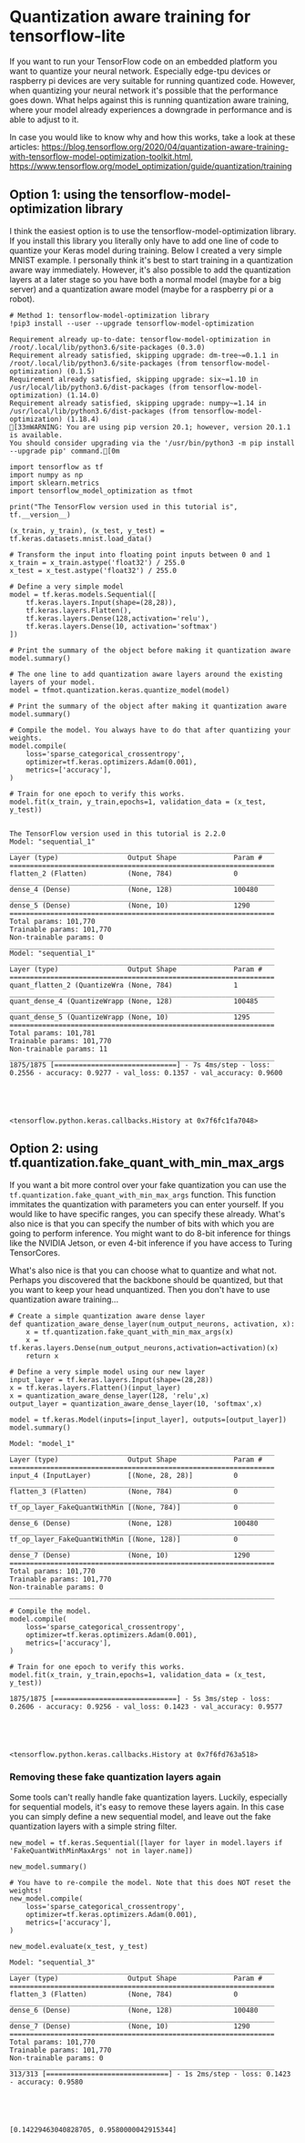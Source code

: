 # Quantization aware training for tensorflow-lite
If you want to run your TensorFlow code on an embedded platform you want to quantize your neural network. Especially edge-tpu devices or raspberry pi devices are very suitable for running quantized code. However, when quantizing your neural network it's possible that the performance goes down. What helps against this is running quantization aware training, where your model already experiences a downgrade in performance and is able to adjust to it. 

In case you would like to know why and how this works, take a look at these articles: https://blog.tensorflow.org/2020/04/quantization-aware-training-with-tensorflow-model-optimization-toolkit.html, https://www.tensorflow.org/model_optimization/guide/quantization/training

## Option 1: using the tensorflow-model-optimization library
I think the easiest option is to use the tensorflow-model-optimization library. If you install this library you literally only have to add one line of code to quantize your Keras model during training. Below I created a very simple MNIST example. I personally think it's best to start training in a quantization aware way immediately. However, it's also possible to add the quantization layers at a later stage so you have both a normal model (maybe for a big server) and a quantization aware model (maybe for a raspberry pi or a robot). 


```
# Method 1: tensorflow-model-optimization library
!pip3 install --user --upgrade tensorflow-model-optimization

```

    Requirement already up-to-date: tensorflow-model-optimization in /root/.local/lib/python3.6/site-packages (0.3.0)
    Requirement already satisfied, skipping upgrade: dm-tree~=0.1.1 in /root/.local/lib/python3.6/site-packages (from tensorflow-model-optimization) (0.1.5)
    Requirement already satisfied, skipping upgrade: six~=1.10 in /usr/local/lib/python3.6/dist-packages (from tensorflow-model-optimization) (1.14.0)
    Requirement already satisfied, skipping upgrade: numpy~=1.14 in /usr/local/lib/python3.6/dist-packages (from tensorflow-model-optimization) (1.18.4)
    [33mWARNING: You are using pip version 20.1; however, version 20.1.1 is available.
    You should consider upgrading via the '/usr/bin/python3 -m pip install --upgrade pip' command.[0m



```
import tensorflow as tf
import numpy as np
import sklearn.metrics
import tensorflow_model_optimization as tfmot

print("The TensorFlow version used in this tutorial is", tf.__version__)

(x_train, y_train), (x_test, y_test) = tf.keras.datasets.mnist.load_data()

# Transform the input into floating point inputs between 0 and 1
x_train = x_train.astype('float32') / 255.0
x_test = x_test.astype('float32') / 255.0

# Define a very simple model
model = tf.keras.models.Sequential([
    tf.keras.layers.Input(shape=(28,28)),
    tf.keras.layers.Flatten(),
    tf.keras.layers.Dense(128,activation='relu'),
    tf.keras.layers.Dense(10, activation='softmax')
])

# Print the summary of the object before making it quantization aware
model.summary()

# The one line to add quantization aware layers around the existing layers of your model. 
model = tfmot.quantization.keras.quantize_model(model)

# Print the summary of the object after making it quantization aware
model.summary()

# Compile the model. You always have to do that after quantizing your weights. 
model.compile(
    loss='sparse_categorical_crossentropy',
    optimizer=tf.keras.optimizers.Adam(0.001),
    metrics=['accuracy'],
)

# Train for one epoch to verify this works. 
model.fit(x_train, y_train,epochs=1, validation_data = (x_test, y_test))


```

    The TensorFlow version used in this tutorial is 2.2.0
    Model: "sequential_1"
    _________________________________________________________________
    Layer (type)                 Output Shape              Param #   
    =================================================================
    flatten_2 (Flatten)          (None, 784)               0         
    _________________________________________________________________
    dense_4 (Dense)              (None, 128)               100480    
    _________________________________________________________________
    dense_5 (Dense)              (None, 10)                1290      
    =================================================================
    Total params: 101,770
    Trainable params: 101,770
    Non-trainable params: 0
    _________________________________________________________________
    Model: "sequential_1"
    _________________________________________________________________
    Layer (type)                 Output Shape              Param #   
    =================================================================
    quant_flatten_2 (QuantizeWra (None, 784)               1         
    _________________________________________________________________
    quant_dense_4 (QuantizeWrapp (None, 128)               100485    
    _________________________________________________________________
    quant_dense_5 (QuantizeWrapp (None, 10)                1295      
    =================================================================
    Total params: 101,781
    Trainable params: 101,770
    Non-trainable params: 11
    _________________________________________________________________
    1875/1875 [==============================] - 7s 4ms/step - loss: 0.2556 - accuracy: 0.9277 - val_loss: 0.1357 - val_accuracy: 0.9600





    <tensorflow.python.keras.callbacks.History at 0x7f6fc1fa7048>



## Option 2: using tf.quantization.fake_quant_with_min_max_args

If you want a bit more control over your fake quantization you can use the `tf.quantization.fake_quant_with_min_max_args` function. This function immitates the quantization with parameters you can enter yourself. If you would like to have specific ranges, you can specify these already. What's also nice is that you can specify the number of bits with which you are going to perform inference. You might want to do 8-bit inference for things like the NVIDIA Jetson, or even 4-bit inference if you have access to Turing TensorCores. 

What's also nice is that you can choose what to quantize and what not. Perhaps you discovered that the backbone should be quantized, but that you want to keep your head unquantized. Then you don't have to use quantization aware training... 



```
# Create a simple quantization aware dense layer
def quantization_aware_dense_layer(num_output_neurons, activation, x):
    x = tf.quantization.fake_quant_with_min_max_args(x)
    x = tf.keras.layers.Dense(num_output_neurons,activation=activation)(x)
    return x

# Define a very simple model using our new layer
input_layer = tf.keras.layers.Input(shape=(28,28))
x = tf.keras.layers.Flatten()(input_layer)
x = quantization_aware_dense_layer(128, 'relu',x)
output_layer = quantization_aware_dense_layer(10, 'softmax',x)

model = tf.keras.Model(inputs=[input_layer], outputs=[output_layer])
model.summary()

```

    Model: "model_1"
    _________________________________________________________________
    Layer (type)                 Output Shape              Param #   
    =================================================================
    input_4 (InputLayer)         [(None, 28, 28)]          0         
    _________________________________________________________________
    flatten_3 (Flatten)          (None, 784)               0         
    _________________________________________________________________
    tf_op_layer_FakeQuantWithMin [(None, 784)]             0         
    _________________________________________________________________
    dense_6 (Dense)              (None, 128)               100480    
    _________________________________________________________________
    tf_op_layer_FakeQuantWithMin [(None, 128)]             0         
    _________________________________________________________________
    dense_7 (Dense)              (None, 10)                1290      
    =================================================================
    Total params: 101,770
    Trainable params: 101,770
    Non-trainable params: 0
    _________________________________________________________________



```
# Compile the model. 
model.compile(
    loss='sparse_categorical_crossentropy',
    optimizer=tf.keras.optimizers.Adam(0.001),
    metrics=['accuracy'],
)

# Train for one epoch to verify this works. 
model.fit(x_train, y_train,epochs=1, validation_data = (x_test, y_test))

```

    1875/1875 [==============================] - 5s 3ms/step - loss: 0.2606 - accuracy: 0.9256 - val_loss: 0.1423 - val_accuracy: 0.9577





    <tensorflow.python.keras.callbacks.History at 0x7f6fd763a518>



### Removing these fake quantization layers again

Some tools can't really handle fake quantization layers. Luckily, especially for sequential models, it's easy to remove these layers again. In this case you can simply define a new sequential model, and leave out the fake quantization layers with a simple string filter. 


```
new_model = tf.keras.Sequential([layer for layer in model.layers if 'FakeQuantWithMinMaxArgs' not in layer.name])

new_model.summary()

# You have to re-compile the model. Note that this does NOT reset the weights!
new_model.compile(
    loss='sparse_categorical_crossentropy',
    optimizer=tf.keras.optimizers.Adam(0.001),
    metrics=['accuracy'],
)

new_model.evaluate(x_test, y_test)
```

    Model: "sequential_3"
    _________________________________________________________________
    Layer (type)                 Output Shape              Param #   
    =================================================================
    flatten_3 (Flatten)          (None, 784)               0         
    _________________________________________________________________
    dense_6 (Dense)              (None, 128)               100480    
    _________________________________________________________________
    dense_7 (Dense)              (None, 10)                1290      
    =================================================================
    Total params: 101,770
    Trainable params: 101,770
    Non-trainable params: 0
    _________________________________________________________________
    313/313 [==============================] - 1s 2ms/step - loss: 0.1423 - accuracy: 0.9580





    [0.14229463040828705, 0.9580000042915344]



